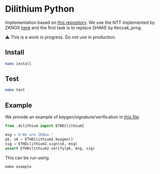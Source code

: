 # Dilithium Python


Implementation based on [this repository](https://github.com/GiacomoPope/dilithium-py/). We use the NTT implemented by ZKNOX [here](https://github.com/zkNoxHQ/ntt) and the first task is to replace SHAKE by Keccak_prng.

:warning: This is a work in progress. Do not use in production.

## Install
```bash
make install
```

## Test
```bash
make test
```

## Example

We provide an example of keygen/signature/verification in [this file](dilithium_py/example.py):
```python
from .dilithium import ETHDilithium2

msg = b"We are ZKNox."
pk, sk = ETHDilithium2.keygen()
sig = ETHDilithium2.sign(sk, msg)
assert ETHDilithium2.verify(pk, msg, sig)
```
This can be run using
```bask
make example
``` 